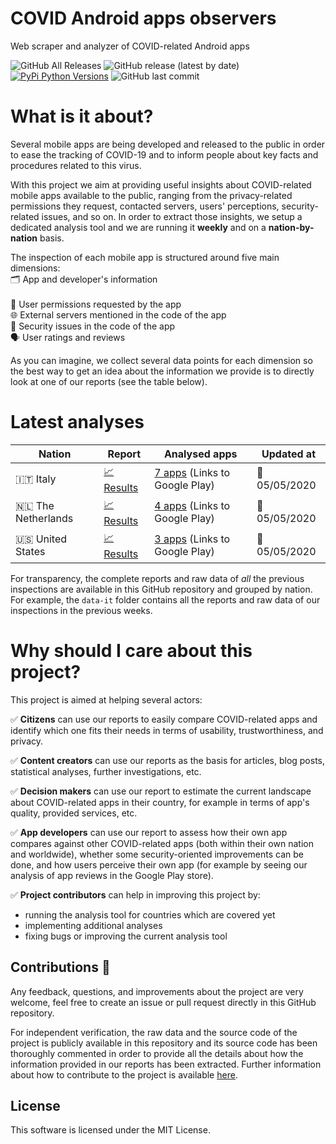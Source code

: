 # COVID Android apps observers
Web scraper and analyzer of COVID-related Android apps

![GitHub All Releases](https://img.shields.io/github/downloads/iivanoo/covid-apps-observer/total)
![GitHub release (latest by date)](https://img.shields.io/github/v/release/iivanoo/covid-apps-observer)
[![PyPi Python Versions](https://img.shields.io/pypi/pyversions/yt2mp3.svg)](https://pypi.python.org/pypi/yt2mp3/)
![GitHub last commit](https://img.shields.io/github/last-commit/iivanoo/covid-apps-observer)

# What is it about?
Several mobile apps are being developed and released to the public in order to ease the tracking of COVID-19 and to inform people about key facts and procedures related to this virus.   

With this project we aim at providing useful insights about COVID-related mobile apps available to the public, ranging from the privacy-related permissions they request, contacted servers, users' perceptions, security-related issues, and so on. In order to extract those insights, we setup a dedicated analysis tool and we are running it **weekly** and on a **nation-by-nation** basis. 

The inspection of each mobile app is structured around five main dimensions:<br>
:card_index_dividers: App and developer's information<br>  
:key: User permissions requested by the app<br>
:globe_with_meridians: External servers mentioned in the code of the app<br>
:closed_lock_with_key: Security issues in the code of the app<br>
:speaking_head: User ratings and reviews

As you can imagine, we collect several data points for each dimension so the best way to get an idea about the information we provide is to directly look at one of our reports (see the table below).  

# Latest analyses

| **Nation** | **Report** | **Analysed apps** | **Updated at** | 
|-------------------------|-------------------------|-------------------------|-------------------------|
:it: Italy | [:chart_with_upwards_trend: Results](data_it/reports/report_2020_5_5.md) | [7 apps](https://play.google.com/store/search?q=covid&c=apps&gl=it) (Links to Google Play) | :calendar: 05/05/2020
:netherlands: The Netherlands | [:chart_with_upwards_trend: Results](data_nl/reports/report_2020_5_5.md) | [4 apps](https://play.google.com/store/search?q=covid&c=apps&gl=nl) (Links to Google Play) | :calendar: 05/05/2020
:us: United States | [:chart_with_upwards_trend: Results](data_us/reports/report_2020_5_5.md) | [3 apps](https://play.google.com/store/search?q=covid&c=apps&gl=us) (Links to Google Play) | :calendar: 05/05/2020

For transparency, the complete reports and raw data of _all_ the previous inspections are available in this GitHub repository and grouped by nation. For example, the ``data-it`` folder contains all the reports and raw data of our inspections in the previous weeks.

# Why should I care about this project?

This project is aimed at helping several actors:

:white_check_mark: **Citizens** can use our reports to easily compare COVID-related apps and identify which one fits their needs in terms of usability, trustworthiness, and privacy.

:white_check_mark: **Content creators** can use our reports as the basis for articles, blog posts, statistical analyses, further investigations, etc.

:white_check_mark: **Decision makers** can use our report to estimate the current landscape about COVID-related apps in their country, for example in terms of app's quality, provided services, etc.

:white_check_mark: **App developers** can use our report to assess how their own app compares against other COVID-related apps (both within their own nation and worldwide), whether some security-oriented improvements can be done, and how users perceive their own app (for example by seeing our analysis of app reviews in the Google Play store).

:white_check_mark: **Project contributors** can help in improving this project by:
  - running the analysis tool for countries which are covered yet
  - implementing additional analyses
  - fixing bugs or improving the current analysis tool

## Contributions :rainbow:

Any feedback, questions, and improvements about the project are very welcome, feel free to create an issue or pull request directly in this GitHub repository. 

For independent verification, the raw data and the source code of the project is publicly available in this repository and its source code has been thoroughly commented in order to provide all the details about how the information provided in our reports has been extracted. Further information about how to contribute to the project is available [here](code/).

## License

This software is licensed under the MIT License.


